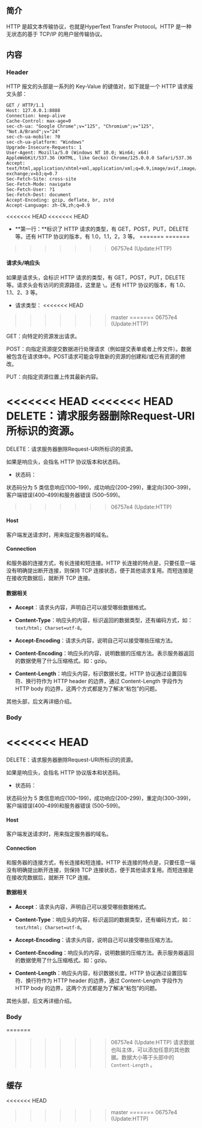 

## **简介**

HTTP 是超文本传输协议，也就是HyperText Transfer Protocol。HTTP 是一种无状态的基于 TCP/IP 的用户层传输协议。



## **内容**


### **Header**


HTTP 报文的头部是一系列的 Key-Value 的键值对，如下就是一个 HTTP 请求报文头部：

```
GET / HTTP/1.1
Host: 127.0.0.1:8888
Connection: keep-alive
Cache-Control: max-age=0
sec-ch-ua: "Google Chrome";v="125", "Chromium";v="125", "Not.A/Brand";v="24"
sec-ch-ua-mobile: ?0
sec-ch-ua-platform: "Windows"
Upgrade-Insecure-Requests: 1
User-Agent: Mozilla/5.0 (Windows NT 10.0; Win64; x64) AppleWebKit/537.36 (KHTML, like Gecko) Chrome/125.0.0.0 Safari/537.36
Accept: text/html,application/xhtml+xml,application/xml;q=0.9,image/avif,image/webp,image/apng,*/*;q=0.8,application/signed-exchange;v=b3;q=0.7
Sec-Fetch-Site: cross-site
Sec-Fetch-Mode: navigate
Sec-Fetch-User: ?1
Sec-Fetch-Dest: document
Accept-Encoding: gzip, deflate, br, zstd
Accept-Language: zh-CN,zh;q=0.9
```

<<<<<<< HEAD
<<<<<<< HEAD
- **第一行：**标识了 HTTP 请求的类型，有 GET，POST，PUT，DELETE 等。还有 HTTP 协议的版本，有 1.0，1.1，2，3 等。
=======
=======
>>>>>>> 06757e4 (Update:HTTP)

#### **请求头/响应头**

如果是请求头，会标识 HTTP 请求的类型，有 GET，POST，PUT，DELETE 等。请求头会有访问的资源路径，这里是 `\`。还有 HTTP 协议的版本，有 1.0、1.1、2、3 等。

- 请求类型：
<<<<<<< HEAD
>>>>>>> master
=======
>>>>>>> 06757e4 (Update:HTTP)

GET：向特定的资源发出请求。

POST：向指定资源提交数据进行处理请求（例如提交表单或者上传文件）。数据被包含在请求体中。POST请求可能会导致新的资源的创建和/或已有资源的修改。

PUT：向指定资源位置上传其最新内容。 

<<<<<<< HEAD
<<<<<<< HEAD
DELETE：请求服务器删除Request-URI所标识的资源。 
=======
DELETE：请求服务器删除Request-URI所标识的资源。

如果是响应头，会指名 HTTP 协议版本和状态码。

- 状态码：

状态码分为 5 类信息响应(100–199)，成功响应(200–299)，重定向(300–399)，客户端错误(400–499)和服务器错误 (500–599)。
>>>>>>> 06757e4 (Update:HTTP)


#### **Host**

客户端发送请求时，用来指定服务器的域名。

#### **Connection**

和服务器的连接方式，有长连接和短连接。HTTP 长连接的特点是，只要任意一端没有明确提出断开连接，则保持 TCP 连接状态，便于其他请求复用。而短连接是在接收完数据后，就断开 TCP 连接。


#### **数据相关**

- **Accept**：请求头内容，声明自己可以接受哪些数据格式。

- **Content-Type**：响应头的内容，标识返回的数据类型，还有编码方式，如： `text/html; Charset=utf-8`。

- **Accept-Encoding**：请求头内容，说明自己可以接受哪些压缩方法。

- **Content-Encoding**：响应头的内容，说明数据的压缩方法。表示服务器返回的数据使用了什么压缩格式。如：gzip。


- **Content-Length**：响应头内容，标识数据长度。HTTP 协议通过设置回车符、换行符作为 HTTP header 的边界，通过 Content-Length 字段作为 HTTP body 的边界，这两个方式都是为了解决“粘包”的问题。

其他头部，后文再详细介绍。

### **Body**

<<<<<<< HEAD
=======
DELETE：请求服务器删除Request-URI所标识的资源。

如果是响应头，会指名 HTTP 协议版本和状态码。

- 状态码：

状态码分为 5 类信息响应(100–199)，成功响应(200–299)，重定向(300–399)，客户端错误(400–499)和服务器错误 (500–599)。


#### **Host**

客户端发送请求时，用来指定服务器的域名。

#### **Connection**

和服务器的连接方式，有长连接和短连接。HTTP 长连接的特点是，只要任意一端没有明确提出断开连接，则保持 TCP 连接状态，便于其他请求复用。而短连接是在接收完数据后，就断开 TCP 连接。


#### **数据相关**

- **Accept**：请求头内容，声明自己可以接受哪些数据格式。

- **Content-Type**：响应头的内容，标识返回的数据类型，还有编码方式，如： `text/html; Charset=utf-8`。

- **Accept-Encoding**：请求头内容，说明自己可以接受哪些压缩方法。

- **Content-Encoding**：响应头的内容，说明数据的压缩方法。表示服务器返回的数据使用了什么压缩格式。如：gzip。


- **Content-Length**：响应头内容，标识数据长度。HTTP 协议通过设置回车符、换行符作为 HTTP header 的边界，通过 Content-Length 字段作为 HTTP body 的边界，这两个方式都是为了解决“粘包”的问题。

其他头部，后文再详细介绍。

### **Body**

=======
>>>>>>> 06757e4 (Update:HTTP)
请求数据也叫主体，可以添加任意的其他数据。数据大小等于头部中的 `Content-Length` 。


## **缓存**


<<<<<<< HEAD
>>>>>>> master
=======
>>>>>>> 06757e4 (Update:HTTP)
